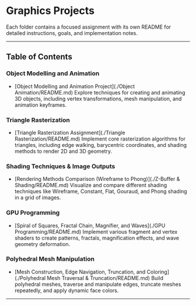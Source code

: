 # Graphics Projects

Each folder contains a focused assignment with its own README for detailed instructions, goals, and implementation notes.

---

## Table of Contents

### Object Modelling and Animation

- [Object Modelling and Animation Project](./Object Animation/README.md)
  Explore techniques for creating and animating 3D objects, including vertex transformations, mesh manipulation, and animation keyframes.

### Triangle Rasterization

- [Triangle Rasterization Assignment](./Triangle Rasterization/README.md)
  Implement core rasterization algorithms for triangles, including edge walking, barycentric coordinates, and shading methods to render 2D and 3D geometry.

### Shading Techniques & Image Outputs

- [Rendering Methods Comparison (Wireframe to Phong)](./Z-Buffer & Shading/README.md)
  Visualize and compare different shading techniques like Wireframe, Constant, Flat, Gouraud, and Phong shading in a grid of images.

### GPU Programming

- [Spiral of Squares, Fractal Chain, Magnifier, and Waves](./GPU Programming/README.md)
  Implement various fragment and vertex shaders to create patterns, fractals, magnification effects, and wave geometry deformation.

### Polyhedral Mesh Manipulation

- [Mesh Construction, Edge Navigation, Truncation, and Coloring](./Polyhedral Mesh Traversal & Truncation/README.md)
  Build polyhedral meshes, traverse and manipulate edges, truncate meshes repeatedly, and apply dynamic face colors.

---
